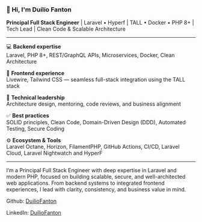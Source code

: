 ### 👋 Hi, I'm Duílio Fanton

**Principal Full Stack Engineer** | Laravel • Hyperf | TALL • Docker • PHP 8+ | Tech Lead | Clean Code & Scalable Architecture

---

💻 **Backend expertise**  
Laravel, PHP 8+, REST/GraphQL APIs, Microservices, Docker, Clean Architecture

🎨 **Frontend experience**  
Livewire, Tailwind CSS — seamless full-stack integration using the TALL stack

🧠 **Technical leadership**  
Architecture design, mentoring, code reviews, and business alignment

✅ **Best practices**  
SOLID principles, Clean Code, Domain-Driven Design (DDD), Automated Testing, Secure Coding

⚙️ **Ecosystem & Tools**  
Laravel Octane, Horizon, FilamentPHP, GitHub Actions, CI/CD, Laravel Cloud, Laravel Nightwatch and HyperF

---

I’m a Principal Full Stack Engineer with deep expertise in Laravel and modern PHP, focused on building scalable, secure, and well-architected web applications. From backend systems to integrated frontend experiences, I lead with clarity, consistency, and business value in mind.

Github: [DuilioFanton](https://github.com/DuilioFanton)

LinkedIn: [DuílioFanton](https://www.linkedin.com/in/duiliofanton)

<!---
DuilioFanton/DuilioFanton is a ✨ special ✨ repository because its `README.md` (this file) appears on your GitHub profile.
You can click the Preview link to take a look at your changes.
--->
